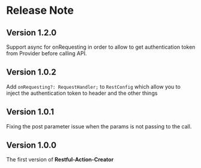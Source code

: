 # Release Note

## Version 1.2.0

Support async for onRequesting in order to allow to get authentication token from Provider before calling API.

## Version 1.0.2

Add `onRequesting?: RequestHandler;` to `RestConfig` which allow you to inject the authentication token to header and the other things

## Version 1.0.1

Fixing the post parameter issue when the params is not passing to the call.

## Version 1.0.0

The first version of **Restful-Action-Creator**
